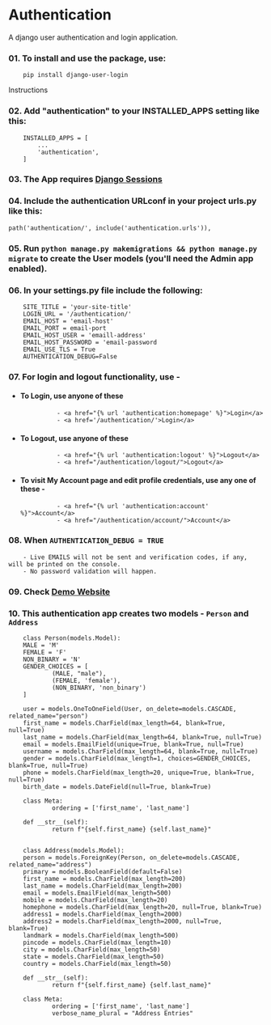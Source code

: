 # Authentication
A django user authentication and login application.

### 01.  To install and use the package, use:
        
        pip install django-user-login

Instructions

### 02.	Add "authentication" to your INSTALLED_APPS setting like this:

        INSTALLED_APPS = [
            ...
            'authentication',
        ]

### 03.	The App requires [Django Sessions](https://docs.djangoproject.com/en/4.0/topics/http/sessions/#enabling-sessions)

### 04.	Include the authentication URLconf in your project urls.py like this:

	path('authentication/', include('authentication.urls')),

### 05.	Run `python manage.py makemigrations && python manage.py migrate` to create the User models (you'll need the Admin app enabled).

### 06.  In your settings.py file include the following:

        SITE_TITLE = 'your-site-title'
        LOGIN_URL = '/authentication/'
        EMAIL_HOST = 'email-host'
        EMAIL_PORT = email-port
        EMAIL_HOST_USER = 'emaill-address'
        EMAIL_HOST_PASSWORD = 'email-password
        EMAIL_USE_TLS = True
        AUTHENTICATION_DEBUG=False

### 07.  For login and logout functionality, use - 
- #### To Login, use anyone of these

                - <a href="{% url 'authentication:homepage' %}">Login</a>
                - <a href='/authentication/'>Login</a>

- #### To Logout, use anyone of these

                - <a href="{% url 'authentication:logout' %}">Logout</a>
                - <a href="/authentication/logout/">Logout</a>

- #### To visit My Account page and edit profile credentials, use any one of these -

                - <a href="{% url 'authentication:account' %}">Account</a>
                - <a href="/authentication/account/">Account</a>

### 08. When `AUTHENTICATION_DEBUG = TRUE`

        - Live EMAILS will not be sent and verification codes, if any, will be printed on the console.
        - No password validation will happen.

### 09. Check [Demo Website](https://django-user-login.herokuapp.com/)

### 10. This authentication app creates two models - `Person` and `Address`

        class Person(models.Model):
        MALE = 'M'
        FEMALE = 'F'
        NON_BINARY = 'N'
        GENDER_CHOICES = [
                (MALE, "male"),
                (FEMALE, 'female'),
                (NON_BINARY, 'non_binary')
        ]

        user = models.OneToOneField(User, on_delete=models.CASCADE, related_name="person")
        first_name = models.CharField(max_length=64, blank=True, null=True)
        last_name = models.CharField(max_length=64, blank=True, null=True)
        email = models.EmailField(unique=True, blank=True, null=True)
        username = models.CharField(max_length=64, blank=True, null=True)
        gender = models.CharField(max_length=1, choices=GENDER_CHOICES, blank=True, null=True)
        phone = models.CharField(max_length=20, unique=True, blank=True, null=True)
        birth_date = models.DateField(null=True, blank=True)

        class Meta:
                ordering = ['first_name', 'last_name']

        def __str__(self):
                return f"{self.first_name} {self.last_name}"


        class Address(models.Model):
        person = models.ForeignKey(Person, on_delete=models.CASCADE, related_name="address")
        primary = models.BooleanField(default=False)
        first_name = models.CharField(max_length=200)
        last_name = models.CharField(max_length=200)
        email = models.EmailField(max_length=500)
        mobile = models.CharField(max_length=20)
        homephone = models.CharField(max_length=20, null=True, blank=True)
        address1 = models.CharField(max_length=2000)
        address2 = models.CharField(max_length=2000, null=True, blank=True)
        landmark = models.CharField(max_length=500)
        pincode = models.CharField(max_length=10)
        city = models.CharField(max_length=50)
        state = models.CharField(max_length=50)
        country = models.CharField(max_length=50)

        def __str__(self):
                return f"{self.first_name} {self.last_name}"
        
        class Meta:
                ordering = ['first_name', 'last_name']
                verbose_name_plural = "Address Entries"





